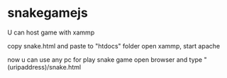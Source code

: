 # snakegamejs
U can host game with xammp 

copy snake.html and paste to "htdocs" folder
open xammp, start apache

now u can use any pc for play snake game 
open browser and type " (uripaddress)/snake.html 

